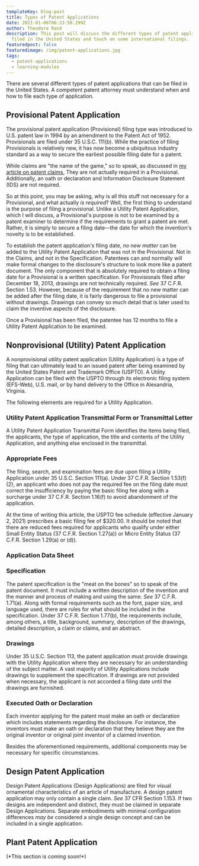 ```yaml
---
templateKey: blog-post
title: Types of Patent Applications
date: 2021-01-06T06:23:58.299Z
author: Theodore Rand
description: This post will discuss the different types of patent applications
  filed in the United States and touch on some international filings.
featuredpost: false
featuredimage: /img/patent-applications.jpg
tags:
  - patent-applications
  - learning-modules
---
```

There are several different types of patent applications that can be filed in the United States. A competent patent attorney must understand when and how to file each type of application. 

## Provisional Patent Application

The provisional patent application (Provisional) filing type was introduced to U.S. patent law in 1994 by an amendment to the Patent Act of 1952. Provisionals are filed under 35 U.S.C. 111(b). While the practice of filing Provisionals is relatively new, it has now become a ubiquitous industry standard as a way to secure the earliest possible filing date for a patent. 

While claims are "the name of the game," so to speak, as discussed in [my article on patent claims](https://www.claimkraken.com/blog/2021-01-04-what-is-a-patent-claim/), They are not actually required in a Provisional. Additionally, an oath or declaration and Information Disclosure Statement (IDS) are not required. 

So at this point, you may be asking, why is all this stuff not necessary for a Provisional, and what actually *is required*? Well, the first thing to understand is the purpose of filing a provisional. Unlike a Utility Patent Application, which I will discuss, a Provisional's purpose is not to be examined by a patent examiner to determine if the requirements to grant a patent are met. Rather, it is simply to secure a filing date—the date for which the invention's novelty is to be established. 

To establish the patent application's filing date, *no new matter* can be added to the Utility Patent Application that was not in the Provisional. Not in the Claims, and not in the Specification. Patentees can and normally will make formal changes to the disclosure's structure to look more like a patent document. The only component that is absolutely required to obtain a filing date for a Provisional is a written specification. For Provisionals filed after December 18, 2013, drawings are not technically required. *See* 37 C.F.R. Section 1.53. However, because of the requirement that no new matter can be added after the filing date, it is fairly dangerous to file a provisional without drawings. Drawings can convey so much detail that is later used to claim the inventive aspects of the disclosure.

Once a Provisional has been filed, the patentee has 12 months to file a Utility Patent Application to be examined.

## Nonprovisional (Utility) Patent Application

A nonprovisional utility patent application (Utility Application) is a type of filing that can ultimately lead to an issued patent after being examined by the United States Patent and Trademark Office (USPTO). A Utility Application can be filed with the USPTO through its electronic filing system (EFS-Web), U.S. mail, or by hand delivery to the Office in Alexandria, Virginia. 

The following elements are required for a Utility Application.

### Utility Patent Application Transmittal Form or Transmittal Letter

A Utility Patent Application Transmittal Form identifies the items being filed, the applicants, the type of application, the title and contents of the Utility Application, and anything else enclosed in the transmittal.

### Appropriate Fees

The filing, search, and examination fees are due upon filing a Utility Application under 35 U.S.C. Section 111(a). Under 37 C.F.R. Section 1.53(f)(2), an applicant who does not pay the required fee on the filing date must correct the insufficiency by paying the basic filing fee along with a surcharge under 37 C.F.R. Section 1.16(f) to avoid abandonment of the application.

At the time of writing this article, the USPTO fee schedule (effective January 2, 2021) prescribes a basic filing fee of $320.00. It should be noted that there are reduced fees required for applicants who qualify under either Small Entity Status (37 C.F.R. Section 1.27(a)) or Micro Entity Status (37 C.F.R. Section 1.29(a) or (d)).

### Application Data Sheet

### Specification

The patent specification is the "meat on the bones" so to speak of the patent document. It must include a written description of the invention and the manner and process of making and using the same. *See* 37 C.F.R. 1.71(a). Along with formal requirements such as the font, paper size, and language used, there are rules for what should be included in the specification. Under 37 C.F.R. Section 1.77(b), the requirements include, among others, a title, background, summary, description of the drawings, detailed description, a claim or claims, and an abstract.

### Drawings

Under 35 U.S.C. Section 113, the patent application must provide drawings with the Utility Application where they are necessary for an understanding of the subject matter. A vast majority of Utility Applications include drawings to supplement the specification. If drawings are not provided when necessary, the applicant is not accorded a filing date until the drawings are furnished.

### Executed Oath or Declaration

Each inventor applying for the patent must make an oath or declaration which includes statements regarding the disclosure. For instance, the inventors must make an oath or declaration that they believe they are the original inventor or original joint inventor of a claimed invention. 

Besides the aforementioned requirements, additional components may be necessary for specific circumstances.

## Design Patent Application

Design Patent Applications (Design Applications) are filed for visual ornamental characteristics of an article of manufacture. A design patent application may only contain a single claim. *See* 37 CFR Section 1.153. If two designs are independent and distinct, they must be claimed in separate Design Applications. Separate embodiments with minimal configuration differences *may be* considered a single design concept and can be included in a single application.

## Plant Patent Application

(\*This section is coming soon!\*)